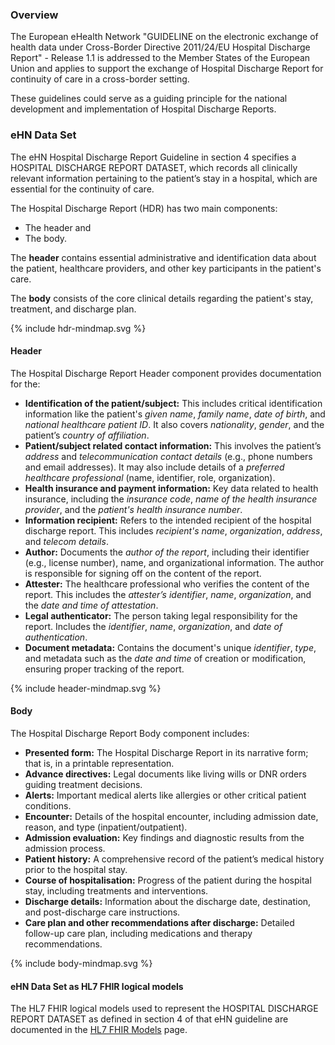 
### Overview

The European eHealth Network "GUIDELINE on the electronic exchange of health data under
Cross-Border Directive 2011/24/EU Hospital Discharge Report" - Release 1.1 is addressed to the Member States of the European Union and applies to support the exchange of Hospital Discharge Report for continuity of care in a cross-border setting.

These guidelines could serve as a guiding principle for the national development and implementation of Hospital Discharge Reports.

### eHN Data Set

The eHN Hospital Discharge Report Guideline in section 4 specifies a HOSPITAL DISCHARGE REPORT DATASET, which records all clinically relevant information pertaining to the patient’s stay in a hospital, which are essential for the continuity of care.

The Hospital Discharge Report (HDR) has two main components:

- The header and
- The body.

The **header** contains essential administrative and identification data about the patient, healthcare providers, and other key participants in the patient's care.

The **body** consists of the core clinical details regarding the patient's stay, treatment, and discharge plan.

{% include hdr-mindmap.svg %}

#### Header

The Hospital Discharge Report Header component provides documentation for the:

- **Identification of the patient/subject:** This includes critical identification information like the patient's *given name*, *family name*, *date of birth*, and *national healthcare patient ID*. It also covers *nationality*, *gender*, and the patient’s *country of affiliation*.
- **Patient/subject related contact information:** This involves the patient’s *address* and *telecommunication contact details* (e.g., phone numbers and email addresses). It may also include details of a *preferred healthcare professional* (name, identifier, role, organization).
- **Health insurance and payment information:** Key data related to health insurance, including the *insurance code*, *name of the health insurance provider*, and the *patient's health insurance number*.
- **Information recipient:** Refers to the intended recipient of the hospital discharge report. This includes *recipient's name*, *organization*, *address*, and *telecom details*.
- **Author:** Documents the *author of the report*, including their identifier (e.g., license number), name, and organizational information. The author is responsible for signing off on the content of the report.
- **Attester:** The healthcare professional who verifies the content of the report. This includes the *attester’s identifier*, *name*, *organization*, and the *date and time of attestation*.
- **Legal authenticator:** The person taking legal responsibility for the report. Includes the *identifier*, *name*, *organization*, and *date of authentication*.
- **Document metadata:** Contains the document's unique *identifier*, *type*, and metadata such as the *date and time* of creation or modification, ensuring proper tracking of the report.

{% include header-mindmap.svg %}

#### Body

The Hospital Discharge Report Body component includes:

- **Presented form:** The Hospital Discharge Report in its narrative form; that is, in a printable representation.
- **Advance directives:** Legal documents like living wills or DNR orders guiding treatment decisions.
- **Alerts:** Important medical alerts like allergies or other critical patient conditions.
- **Encounter:** Details of the hospital encounter, including admission date, reason, and type (inpatient/outpatient).
- **Admission evaluation:** Key findings and diagnostic results from the admission process.
- **Patient history:** A comprehensive record of the patient’s medical history prior to the hospital stay.
- **Course of hospitalisation:** Progress of the patient during the hospital stay, including treatments and interventions.
- **Discharge details:** Information about the discharge date, destination, and post-discharge care instructions.
- **Care plan and other recommendations after discharge:** Detailed follow-up care plan, including medications and therapy recommendations.

{% include body-mindmap.svg %}


#### eHN Data Set as HL7 FHIR logical models

The HL7 FHIR logical models used to represent the HOSPITAL DISCHARGE REPORT DATASET as defined in section 4 of that eHN guideline are documented in the [HL7 FHIR Models](logical-models.html) page.
